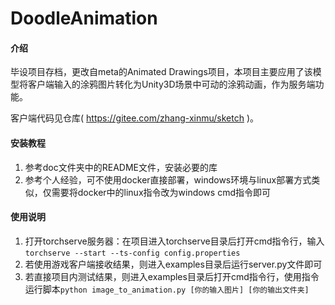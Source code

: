 # DoodleAnimation

#### 介绍
毕设项目存档，更改自meta的Animated Drawings项目，本项目主要应用了该模型将客户端输入的涂鸦图片转化为Unity3D场景中可动的涂鸦动画，作为服务端功能。

客户端代码见仓库( https://gitee.com/zhang-xinmu/sketch )。

#### 安装教程

1.  参考doc文件夹中的README文件，安装必要的库
2.  参考个人经验，可不使用docker直接部署，windows环境与linux部署方式类似，仅需要将docker中的linux指令改为windows cmd指令即可

#### 使用说明

1.  打开torchserve服务器：在项目进入torchserve目录后打开cmd指令行，输入`torchserve --start --ts-config config.properties`
2.  若使用游戏客户端接收结果，则进入examples目录后运行server.py文件即可
3.  若直接项目内测试结果，则进入examples目录后打开cmd指令行，使用指令运行脚本`python image_to_animation.py [你的输入图片] [你的输出文件夹]`

